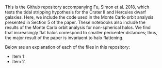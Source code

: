 This is the Github repository accompanying Fu, Simon et al. 2018, which tests the tidal stripping hypothesis for the Crater II and Hercules dwarf galaxies. Here, we include the code used in the Monte Carlo orbit analysis presented in Section 5 of the paper. These notebooks also include the results of the Monte Carlo orbit analysis for non-spherical halos. We find that increasingly flat halos correspond to smaller pericenter distances; thus, the major result of the paper is invariaent to halo flattening. 

Below are an explanation of each of the files in this repository: 

* Item 1
* Item 2